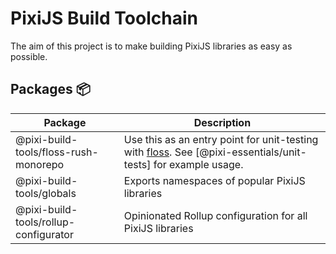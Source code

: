 # PixiJS Build Toolchain

The aim of this project is to make building PixiJS libraries as easy as possible.

## Packages :package:

| Package                            | Description                 |
| ---------------------------------- | --------------------------- |
| @pixi-build-tools/floss-rush-monorepo | Use this as an entry point for unit-testing with [floss](https://github.com/pixijs/floss). See [@pixi-essentials/unit-tests] for example usage. |
| @pixi-build-tools/globals          | Exports namespaces of popular PixiJS libraries |
| @pixi-build-tools/rollup-configurator | Opinionated Rollup configuration for all PixiJS libraries |